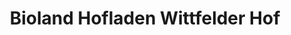 ---
title: "Bioland Hofladen Wittfelder Hof"
url: /wachtberg/bioland-hofladen-wittfelder-hof/
shop: Supermarkt
---